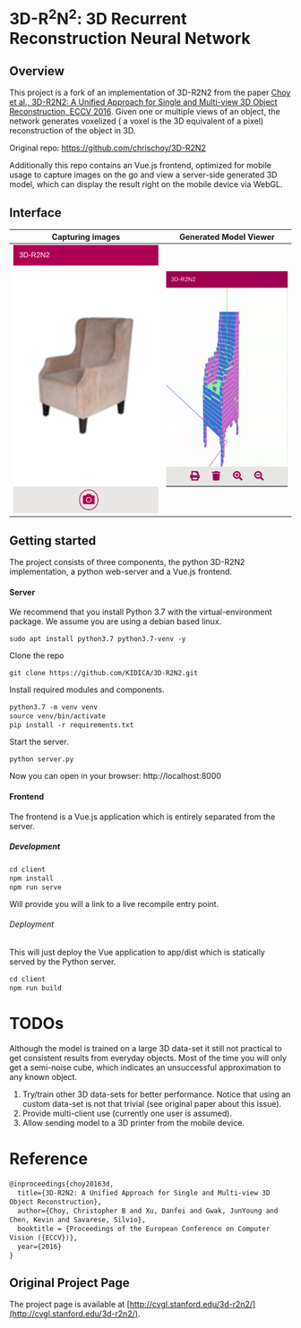 # 3D-R<sup>2</sup>N<sup>2</sup>: 3D Recurrent Reconstruction Neural Network

## Overview

This project is a fork of an implementation of 3D-R2N2 from the paper [Choy et al., 3D-R2N2: A Unified Approach for Single and Multi-view 3D Object Reconstruction, ECCV 2016](http://arxiv.org/abs/1604.00449).
Given one or multiple views of an object, the network generates voxelized ( a voxel is the 3D equivalent of a pixel) reconstruction of the object in 3D.

Original repo: https://github.com/chrischoy/3D-R2N2

Additionally this repo contains an Vue.js frontend, optimized for mobile usage to capture images on the go and view a server-side generated 3D model, which can display the result right on the mobile device via WebGL.

## Interface

| Capturing images            | Generated Model Viewer       |
|:---------------------------:|:----------------------------:|
| ![3D-LSTM](doc/screen0.png) | ![3D-GRU](doc/viewer0.gif) |

## Getting started

The project consists of three components, the python 3D-R2N2 implementation, a python web-server and a Vue.js frontend.

#### Server

We recommend that you install Python 3.7 with the virtual-environment package. We assume you are using a debian based linux.

```shell script
sudo apt install python3.7 python3.7-venv -y
```

Clone the repo

```shell script
git clone https://github.com/KIDICA/3D-R2N2.git
```

Install required modules and components.

```shell script
python3.7 -m venv venv
source venv/bin/activate
pip install -r requirements.txt
```

Start the server.

```shell script
python server.py
```

Now you can open in your browser: http://localhost:8000

#### Frontend

The frontend is a Vue.js application which is entirely separated from the server.

##### Development

```shell script
cd client
npm install 
npm run serve
```

Will provide you will a link to a live recompile entry point.

###### Deployment

This will just deploy the Vue application to app/dist which is statically served by the Python server.

```shell script
cd client
npm run build
```

# TODOs

Although the model is trained on a large 3D data-set it still not practical to get consistent results from everyday objects. Most of the time you will only get a semi-noise cube, which indicates an unsuccessful approximation to any known object. 

1. Try/train other 3D data-sets for better performance. Notice that using an custom data-set is not that trivial (see original paper about this issue).
1. Provide multi-client use (currently one user is assumed).
1. Allow sending model to a 3D printer from the mobile device.

# Reference

```
@inproceedings{choy20163d,
  title={3D-R2N2: A Unified Approach for Single and Multi-view 3D Object Reconstruction},
  author={Choy, Christopher B and Xu, Danfei and Gwak, JunYoung and Chen, Kevin and Savarese, Silvio},
  booktitle = {Proceedings of the European Conference on Computer Vision ({ECCV})},
  year={2016}
}
```

## Original Project Page

The project page is available at [http://cvgl.stanford.edu/3d-r2n2/](http://cvgl.stanford.edu/3d-r2n2/).